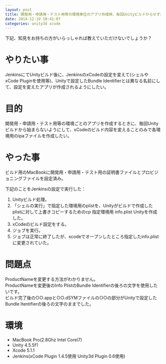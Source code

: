 ```yaml
---
layout: post
title: 開発用・申請用・テスト用等の環境単位のアプリ作成時、毎回UnityビルドからせずxCodeのビルド内容を変えることのみで各環境用のipaファイルを 作成したい。
date: 2014-12-19 10:41:07
categories: unity3d xcode
---
```

<!-- {% raw %} -->
<p>下記、知見をお持ちの方がいらっしゃれば教えていただけないでしょうか？</p>

<h1>やりたい事</h1>

<p>JenkinsにてUnityビルド後に、JenkinsのxCodeの設定を変えて(シェルやxCode Pluginを使用等)、Unityで設定したBundle Identifierとは異なる名前にして、設定を変えたアプリが作成されるようにしたい。</p>

<h1>目的</h1>

<p>開発用・申請用・テスト用等の環境ごとのアプリを作成するときに、毎回Unityビルドから始まらないようにして、xCodeのビルド内容を変えることのみで各環境用のipaファイルを作成したい。</p>

<h1>やった事</h1>

<p>ビルド用のMacBookに開発用・申請用・テスト用の証明書ファイルとプロビジョニングファイルを設定済み。 </p>

<p>下記のことをJenkinsの設定で実行した：</p>

<ol>
<li>Unityビルド処理。</li>
<li>「シェルの実行」で指定した環境用のplistを、Unityがビルドで作成したplistに対して上書きコピーするためのcp 指定環境用 info.plist Unityを作成した。</li>
<li>xCodeのビルド設定をする。</li>
<li>ジョブを実行。</li>
<li>ジョブは正常に終了したが、xcodeでオープンしたところ指定したinfo.plistに変更されていた。</li>
</ol>

<h1>問題点</h1>

<p>ProductNameを変更する方法がわかりません。<br>
ProductNameを変更後のInfo PlistのBundle Identifierの後ろの文字を使用したいです。<br>
ビルド完了後の○○.appと○○.dSYMファイルの○○の部分がUnityで設定したBundle Itentifierの後ろの文字のままでした。</p>

<h1>環境</h1>

<ul>
<li>MacBook Pro(2.8Ghz Intel Corei7)</li>
<li>Unity 4.5.5f1</li>
<li>Xcode 5.1.1</li>
<li>Jenkins(xCode Plugin 1.4.5使用 Unity3d Plugin 0.6使用)</li>
</ul>
<!-- {% endraw %} -->
